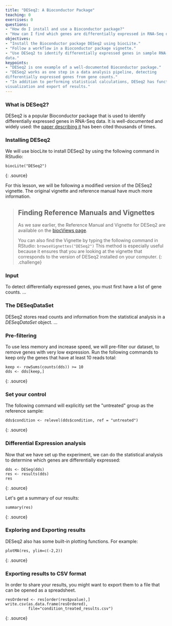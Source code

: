 ```yaml
---
title: "DESeq2: A Bioconductor Package"
teaching: 0
exercises: 0
questions:
- "How do I install and use a Bioconductor package?"
- "How can I find which genes are differentially expressed in RNA-Seq data?"
objectives:
- "Install the Bioconductor package DESeq2 using biocLite."
- "Follow a workflow in a Bioconductor package vignette."
- "Use DESeq2 to identify differentially expressed genes in sample RNA-Seq
data."
keypoints:
- "DESeq2 is one example of a well-documented Bioconductor package."
- "DESeq2 works as one step in a data analysis pipeline, detecting
differentially expressed genes from gene counts."
- "In addition to performing statistical calculations, DESeq2 has functions for
visualization and export of results."
---
```


### What is DESeq2?

DESeq2 is a popular Bioconductor package that is used to identify differentially
expressed genes in RNA-Seq data. It is well-documented and widely used: the
[paper describing it](https://genomebiology.biomedcentral.com/articles/10.1186/s13059-014-0550-8)
 has been cited thousands of times.

### Installing DESeq2

We will use biocLite to install DESeq2 by using the following command in
RStudio:

~~~
biocLite("DESeq2")
~~~
{: .source}

For this lesson, we will be following a
 modified version of the DESeq2 vignette. The original vignette and reference
 manual have much more information.

 > ## Finding Reference Manuals and Vignettes
 >
 > As we saw earlier, the Reference Manual and Vignette for DESeq2 are available
on the
[biocViews page](https://bioconductor.org/packages/release/bioc/html/DESeq2.html).
 >
 > You can also find the Vignette by typing the following command in RStudio:
 `browseVignettes("DESeq2")`
 > This method is especially useful because it ensures that you are looking at
 the vignette that corresponds to the version of DESeq2 installed on your
 computer.
 {: .challenge}

### Input

To detect differentially expressed genes, you must first have a list of gene
counts.
...

### The DESeqDataSet

DESeq2 stores read counts and information from the statistical analysis in a
*DESeqDataSet* object.
...

### Pre-filtering

To use less memory and increase speed, we will pre-filter our dataset, to remove
genes with very low expression. Run the following commands to keep only the
genes that have at least 10 reads total:

~~~
keep <- rowSums(counts(dds)) >= 10
dds <- dds[keep,]
~~~
{: .source}

### Set your control

The following command will explicitly set the "untreated" group as the reference
sample:

~~~
dds$condition <- relevel(dds$condition, ref = "untreated")
~~~
{: .source}

### Differential Expression analysis

Now that we have set up the experiment, we can do the statistical analysis to
determine which genes are differentially expressed:

~~~
dds <- DESeq(dds)
res <- results(dds)
res
~~~
{: .source}

Let's get a summary of our results:

~~~
summary(res)
~~~
{: .source}

### Exploring and Exporting results

DESeq2 also has some built-in plotting functions. For example:

~~~
plotMA(res, ylim=c(-2,2))
~~~
{: .source}

### Exporting results to CSV format

In order to share your results, you might want to export them to a file that
can be opened as a spreadsheet.

~~~
resOrdered <- res[order(res$pvalue),]
write.csv(as.data.frame(resOrdered),
          file="condition_treated_results.csv")
~~~
{: .source}
